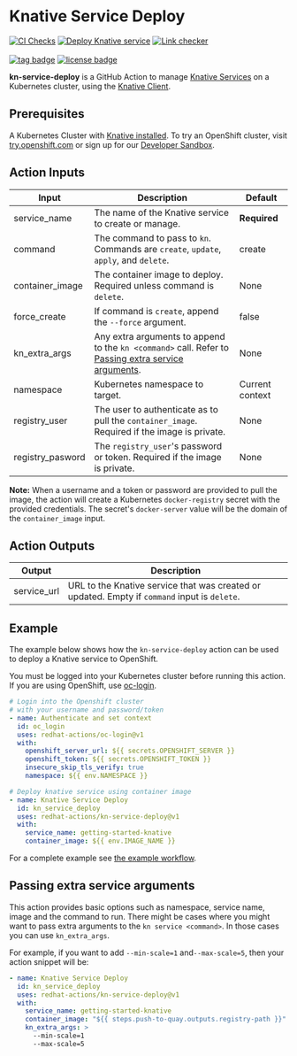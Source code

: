 # Knative Service Deploy

[![CI Checks](https://github.com/redhat-actions/kn-service-deploy/actions/workflows/ci.yml/badge.svg)](https://github.com/redhat-actions/kn-service-deploy/actions/workflows/ci.yml)
[![Deploy Knative service](https://github.com/redhat-actions/kn-service-deploy/actions/workflows/example.yml/badge.svg)](https://github.com/redhat-actions/kn-service-deploy/actions/workflows/example.yml)
[![Link checker](https://github.com/redhat-actions/kn-service-deploy/actions/workflows/link_check.yml/badge.svg)](https://github.com/redhat-actions/kn-service-deploy/actions/workflows/link_check.yml)
<br></br>
[![tag badge](https://img.shields.io/github/v/tag/redhat-actions/kn-service-deploy)](https://github.com/redhat-actions/kn-service-deploy/tags)
[![license badge](https://img.shields.io/github/license/redhat-actions/kn-service-deploy)](./LICENSE)

**kn-service-deploy** is a GitHub Action to manage [Knative Services](https://kn.dev) on a Kubernetes cluster, using the [Knative Client](https://github.com/knative/client).

## Prerequisites

A Kubernetes Cluster with [Knative installed](https://knative.dev/docs/install/). To try an OpenShift cluster, visit [try.openshift.com](https://try.openshift.com) or sign up for our [Developer Sandbox](https://developers.redhat.com/developer-sandbox).

## Action Inputs

| Input | Description | Default |
| ----- | ----------- | ------- |
| service_name | The name of the Knative service to create or manage. | **Required** |
| command | The command to pass to `kn`. Commands are `create`, `update`, `apply`, and `delete`. | create |
| container_image | The container image to deploy. Required unless command is `delete`. | None |
| force_create | If command is `create`, append the `--force` argument. | false |
| kn_extra_args | Any extra arguments to append to the `kn <command>` call. Refer to [Passing extra service arguments](#passing-extra-service-arguments). | None |
| namespace | Kubernetes namespace to target. | Current context |
| registry_user | The user to authenticate as to pull the `container_image`. Required if the image is private. | None
| registry_pasword | The `registry_user`'s password or token. Required if the image is private.| None |

**Note:**
When a username and a token or password are provided to pull the image, the action will create a Kubernetes `docker-registry` secret with the provided credentials. The secret's `docker-server` value will be the domain of the `container_image` input.

## Action Outputs

| Output | Description |
| ------ | ----------- |
| service_url | URL to the Knative service that was created or updated. Empty if `command` input is `delete`. |

## Example

The example below shows how the `kn-service-deploy` action can be used to deploy a Knative service to OpenShift.

You must be logged into your Kubernetes cluster before running this action. If you are using OpenShift, use [oc-login](https://github.com/redhat-actions/oc-login).

```yaml
# Login into the Openshift cluster
# with your username and password/token
- name: Authenticate and set context
  id: oc_login
  uses: redhat-actions/oc-login@v1
  with:
    openshift_server_url: ${{ secrets.OPENSHIFT_SERVER }}
    openshift_token: ${{ secrets.OPENSHIFT_TOKEN }}
    insecure_skip_tls_verify: true
    namespace: ${{ env.NAMESPACE }}

# Deploy knative service using container image
- name: Knative Service Deploy
  id: kn_service_deploy
  uses: redhat-actions/kn-service-deploy@v1
  with:
    service_name: getting-started-knative
    container_image: ${{ env.IMAGE_NAME }}
```

For a complete example see [the example workflow](./.github/workflows/example.yml).

## Passing extra service arguments

This action provides basic options such as namespace, service name, image and the command to run. There might be cases where you might want to pass extra arguments to the `kn service <command>`. In those cases you can use `kn_extra_args`.

For example, if you want to add `--min-scale=1` and`--max-scale=5`, then your action snippet will be:

```yaml
- name: Knative Service Deploy
  id: kn_service_deploy
  uses: redhat-actions/kn-service-deploy@v1
  with:
    service_name: getting-started-knative
    container_image: "${{ steps.push-to-quay.outputs.registry-path }}"
    kn_extra_args: >
      --min-scale=1
      --max-scale=5
```
